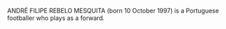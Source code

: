ANDRÉ FILIPE REBELO MESQUITA (born 10 October 1997) is a Portuguese footballer who plays as a forward.
